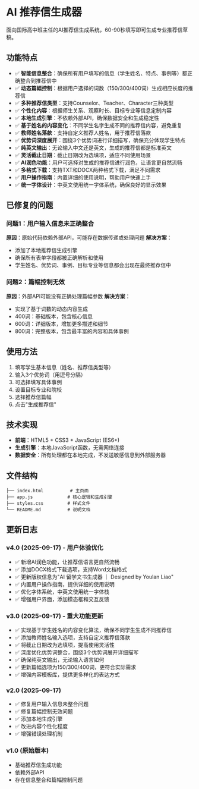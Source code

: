 # AI 推荐信生成器

面向国际高中班主任的AI推荐信生成系统，60-90秒填写即可生成专业推荐信草稿。

## 功能特点

- ✅ **智能信息整合**：确保所有用户填写的信息（学生姓名、特点、事例等）都正确整合到推荐信中
- ✅ **动态篇幅控制**：根据用户选择的词数（150/300/400词）生成相应长度的推荐信
- ✅ **多种推荐信类型**：支持Counselor、Teacher、Character三种类型
- ✅ **个性化内容**：根据师生关系、观察时长、目标专业等信息定制内容
- ✅ **本地生成引擎**：不依赖外部API，确保数据安全和生成稳定性
- ✅ **基于姓名的内容变化**：不同学生名字生成不同的推荐信内容，避免重复
- ✅ **教师姓名落款**：支持自定义推荐人姓名，用于推荐信落款
- ✅ **优势词深度展开**：围绕3个优势词进行详细描写，确保充分体现学生特点
- ✅ **纯英文输出**：无论输入中文还是英文，生成的推荐信都是标准英文
- ✅ **灵活截止日期**：截止日期改为选填项，适应不同使用场景
- ✅ **AI润色功能**：用户可选择对生成的推荐信进行润色，让语言更自然流畅
- ✅ **多格式下载**：支持TXT和DOCX两种格式下载，满足不同需求
- ✅ **用户操作指南**：内置详细的使用说明，帮助用户快速上手
- ✅ **统一字体设计**：中英文使用统一字体系统，确保良好的显示效果

## 已修复的问题

### 问题1：用户输入信息未正确整合
**原因**：原始代码依赖外部API，可能存在数据传递或处理问题
**解决方案**：
- 添加了本地推荐信生成引擎
- 确保所有表单字段都被正确解析和使用
- 学生姓名、优势词、事例、目标专业等信息都会出现在最终推荐信中

### 问题2：篇幅控制无效
**原因**：外部API可能没有正确处理篇幅参数
**解决方案**：
- 实现了基于词数的动态内容生成
- 400词：基础版本，包含核心信息
- 600词：详细版本，增加更多描述和细节
- 800词：完整版本，包含最丰富的内容和具体事例

## 使用方法

1. 填写学生基本信息（姓名、推荐信类型等）
2. 输入3个优势词（用逗号分隔）
3. 可选择填写具体事例
4. 设置目标专业和院校
5. 选择推荐信篇幅
6. 点击"生成推荐信"

## 技术实现

- **前端**：HTML5 + CSS3 + JavaScript (ES6+)
- **生成引擎**：本地JavaScript函数，无需网络连接
- **数据安全**：所有处理都在本地完成，不发送敏感信息到外部服务器

## 文件结构

```
├── index.html          # 主页面
├── app.js             # 核心逻辑和生成引擎
├── styles.css         # 样式文件
└── README.md          # 说明文档
```

## 更新日志

### v4.0 (2025-09-17) - 用户体验优化
- ✅ 新增AI润色功能，让推荐信语言更自然流畅
- ✅ 添加DOCX格式下载选项，支持Word文档格式
- ✅ 更新版权信息为"AI 留学文书生成器 ｜ Designed by Youlan Liao"
- ✅ 内置用户操作指南，提供详细的使用说明
- ✅ 优化字体系统，中英文使用统一字体栈
- ✅ 增强用户界面，添加模态框和交互反馈

### v3.0 (2025-09-17) - 重大功能更新
- ✅ 实现基于学生姓名的内容变化算法，确保不同学生生成不同推荐信
- ✅ 添加教师姓名输入选项，支持自定义推荐信落款
- ✅ 将截止日期改为选填项，提高使用灵活性
- ✅ 深度优化优势词整合，围绕3个优势词展开详细描写
- ✅ 确保纯英文输出，无论输入语言如何
- ✅ 更新篇幅选项为150/300/400词，更符合实际需求
- ✅ 增强内容模板库，提供更多样化的表达方式

### v2.0 (2025-09-17)
- ✅ 修复用户输入信息未整合问题
- ✅ 修复篇幅控制无效问题
- ✅ 添加本地生成引擎
- ✅ 改进内容个性化程度
- ✅ 增强错误处理机制

### v1.0 (原始版本)
- 基础推荐信生成功能
- 依赖外部API
- 存在信息整合和篇幅控制问题


